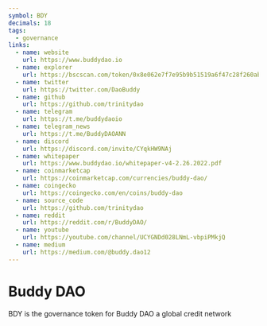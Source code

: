 ```yaml
---
symbol: BDY
decimals: 18
tags:
  - governance
links:
  - name: website
    url: https://www.buddydao.io
  - name: explorer
    url: https://bscscan.com/token/0x8e062e7f7e95b9b51519a6f47c28f260ab1064e4
  - name: twitter
    url: https://twitter.com/DaoBuddy
  - name: github
    url: https://github.com/trinitydao
  - name: telegram
    url: https://t.me/buddydaoio
  - name: telegram_news
    url: https://t.me/BuddyDAOANN
  - name: discord
    url: https://discord.com/invite/CYqkHW9NAj
  - name: whitepaper
    url: https://www.buddydao.io/whitepaper-v4-2.26.2022.pdf
  - name: coinmarketcap
    url: https://coinmarketcap.com/currencies/buddy-dao/
  - name: coingecko
    url: https://coingecko.com/en/coins/buddy-dao
  - name: source_code
    url: https://github.com/trinitydao
  - name: reddit
    url: https://reddit.com/r/BuddyDAO/
  - name: youtube
    url: https://youtube.com/channel/UCYGNDd028LNmL-vbpiPMkjQ
  - name: medium
    url: https://medium.com/@buddy.dao12
---
```


# Buddy DAO

BDY is the governance token for Buddy DAO a global credit network

